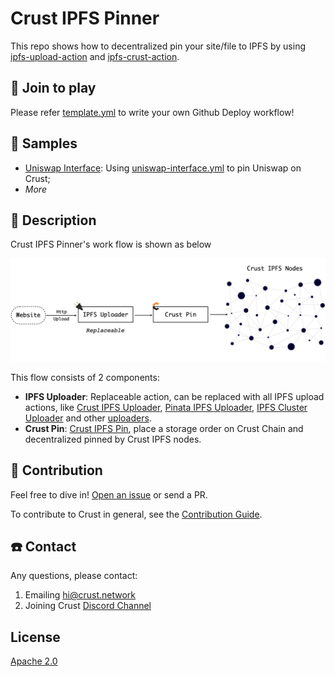 # Crust IPFS Pinner

This repo shows how to decentralized pin your site/file to IPFS by using [ipfs-upload-action](https://github.com/crustio/ipfs-upload-action) and [ipfs-crust-action](https://github.com/crustio/ipfs-crust-action).

## 🎉 Join to play

Please refer [template.yml](./.github/workflows/template.yml) to write your own Github Deploy workflow!

## 📌 Samples

- [Uniswap Interface](https://github.com/Uniswap/uniswap-interface): Using [uniswap-interface.yml](./.github/workflows/uniswap-interface.yml) to pin Uniswap on Crust;
- *More*

## 📄 Description

Crust IPFS Pinner's work flow is shown as below

![pinner flow](./docs/img/pinner-flow.png)

This flow consists of 2 components:

- **IPFS Uploader**: Replaceable action, can be replaced with all IPFS upload actions, like [Crust IPFS Uploader](https://github.com/crustio/ipfs-upload-action), [Pinata IPFS Uploader](https://github.com/anantaramdas/ipfs-pinata-deploy-action), [IPFS Cluster Uploader](https://github.com/marketplace/actions/add-to-ipfs) and other [uploaders](https://github.com/marketplace?type=actions&query=ipfs).
- **Crust Pin**: [Crust IPFS Pin](https://github.com/crustio/ipfs-crust-action), place a storage order on Crust Chain and decentralized pinned by Crust IPFS nodes.

## 👑 Contribution

Feel free to dive in! [Open an issue](https://github.com/crustio/ipfs-crust-pinner/issues/new) or send a PR.

To contribute to Crust in general, see the [Contribution Guide](https://github.com/crustio/crust/blob/master/docs/CONTRIBUTION.md).

## ☎️ Contact

Any questions, please contact:

1. Emailing <hi@crust.network>
2. Joining Crust [Discord Channel](https://discord.gg/D97GGQndmx)

## License

[Apache 2.0](LICENSE)

